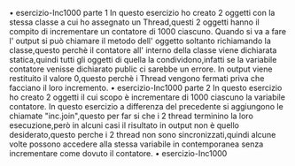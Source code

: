 • esercizio-Inc1000 parte 1
In questo esercizio ho creato 2 oggetti con la stessa classe a cui ho assegnato un Thread,questi 2 oggetti hanno il compito di incrementare un contatore di 1000 ciascuno.
Quando si va a fare l' output si può chiamare il metodo dell' oggetto soltanto richiamando la classe,questo perchè il contatore all' interno della classe viene dichiarata statica,quindi tutti gli oggetti di quella la condividono,infatti se la variabile contatore venisse dichiarato public ci sarebbe un errore.
In output viene restituito il valore 0,questo perchè i Thread vengono fermati priva che facciano il loro incremento.
• esercizio-Inc1000 parte 2
In questo esercizio ho creato 2 oggetti il cui scopo è incrementare di 1000 ciascuno la variabile contatore.
In questo esercizio a differenza del precedente si aggiungono le chiamate "inc.join",questo per far si che i 2 thread terminino la loro esecuzione,però in alcuni casi il risultato in output non è quello desiderato,questo perche i 2 thread non sono sincronizzati,quindi alcune volte possono accedere alla stessa variabile in contemporanea senza incrementare come dovuto il contatore.
• esercizio-Inc1000 
